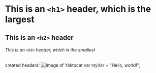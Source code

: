 # This is an `<h1>` header, which is the largest

## This is an `<h2>` header

###### This is an `<h6>` header, which is the smallest
created headers!
![Image of Yaktocat](https://octodex.github.com/images/yaktocat.png)
var myVar = "Hello, world!";
